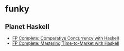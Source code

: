 # funky

## Planet Haskell
- [FP Complete: Comparative Concurrency with Haskell](http://www.fpcomplete.com/blog/2016/11/comparative-concurrency-with-haskell)
- [FP Complete: Mastering Time-to-Market with Haskell](http://www.fpcomplete.com/blog/2016/11/mastering-time-to-market-haskell)


